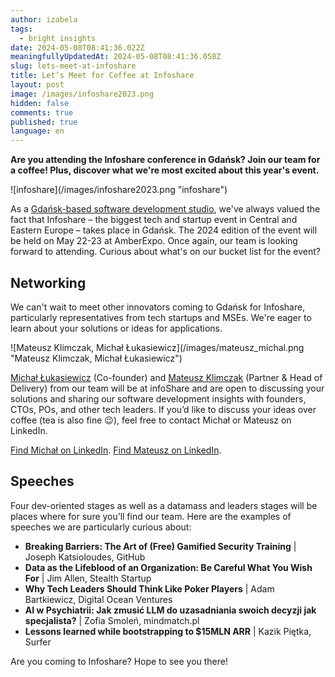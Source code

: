 ```yaml
---
author: izabela
tags:
  - bright insights
date: 2024-05-08T08:41:36.022Z
meaningfullyUpdatedAt: 2024-05-08T08:41:36.058Z
slug: lets-meet-at-infoshare
title: Let’s Meet for Coffee at Infoshare
layout: post
image: /images/infoshare2023.png
hidden: false
comments: true
published: true
language: en
---
```

**Are you attending the Infoshare conference in Gdańsk? Join our team for a coffee! Plus, discover what we're most excited about this year's event.**

<div className="image">![infoshare](/images/infoshare2023.png "infoshare")</div>

As a [Gdańsk-based software development studio](/our-areas/gdansk-software-company/), we've always valued the fact that Infoshare – the biggest tech and startup event in Central and Eastern Europe – takes place in Gdańsk. The 2024 edition of the event will be held on May 22-23 at AmberExpo. Once again, our team is looking forward to attending. Curious about what's on our bucket list for the event?

## Networking

We can't wait to meet other innovators coming to Gdańsk for Infoshare, particularly representatives from tech startups and MSEs. We're eager to learn about your solutions or ideas for applications.

<div className="image">![Mateusz Klimczak, Michał Łukasiewicz](/images/mateusz_michal.png "Mateusz Klimczak, Michał Łukasiewicz")</div>

[Michał Łukasiewicz](https://www.linkedin.com/in/micha%C5%82-%C5%82ukasiewicz-8b805b5/) (Co-founder) and [Mateusz Klimczak](https://www.linkedin.com/in/klimczak-mateusz/) (Partner & Head of Delivery) from our team will be at infoShare and are open to discussing your solutions and sharing our software development insights with founders, CTOs, POs, and other tech leaders. If you’d like to discuss your ideas over coffee (tea is also fine 😉), feel free to contact Michał or Mateusz on LinkedIn.

[Find Michał on LinkedIn](https://www.linkedin.com/in/micha%C5%82-%C5%82ukasiewicz-8b805b5/).
[Find Mateusz on LinkedIn](https://www.linkedin.com/in/klimczak-mateusz/).

## Speeches

Four dev-oriented stages as well as a datamass and leaders stages will be places where for sure you’ll find our team. Here are the examples of speeches we are particularly curious about:

* **Breaking Barriers: The Art of (Free) Gamified Security Training** | Joseph Katsioloudes, GitHub
* **Data as the Lifeblood of an Organization: Be Careful What You Wish For** | Jim Allen, Stealth Startup
* **Why Tech Leaders Should Think Like Poker Players** | Adam Bartkiewicz, Digital Ocean Ventures
* **AI w Psychiatrii: Jak zmusić LLM do uzasadniania swoich decyzji jak specjalista?** | Zofia Smoleń, mindmatch.pl
* **Lessons learned while bootstrapping to $15MLN ARR**  | Kazik Piętka, Surfer

Are you coming to Infoshare? Hope to see you there!